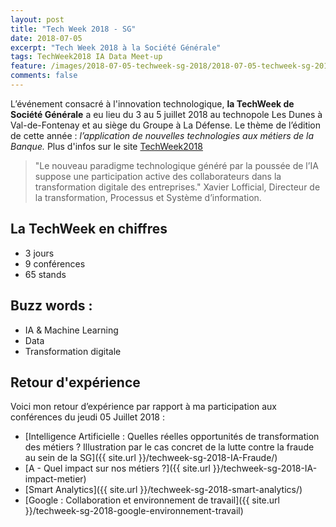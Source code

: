 ```yaml
---
layout: post
title: "Tech Week 2018 - SG"
date: 2018-07-05
excerpt: "Tech Week 2018 à la Société Générale"
tags: TechWeek2018 IA Data Meet-up
feature: /images/2018-07-05-techweek-sg-2018/2018-07-05-techweek-sg-2018-affiche.jpg
comments: false
---
```



L’événement consacré à l'innovation technologique, **la TechWeek de Société Générale** a eu lieu du 3 au 5 juillet 2018 au technopole Les Dunes à Val-de-Fontenay et au siège du Groupe à La Défense. Le thème de l’édition de cette année : _l’application de nouvelles technologies aux métiers de la Banque._ Plus d'infos sur le site [TechWeek2018](https://www.societegenerale.com/fr/innovation-et-digital/nouvelles-technologies/techweek)

> "Le nouveau paradigme technologique généré par la poussée de l’IA suppose une participation active des collaborateurs dans la transformation digitale des entreprises."
Xavier Lofficial, Directeur de la transformation, Processus et Système d’information.


## La TechWeek en chiffres
* 3 jours
* 9 conférences
* 65 stands




## Buzz words :
* IA & Machine Learning
* Data
* Transformation digitale

## Retour d'expérience
Voici mon retour d’expérience par rapport à ma participation aux conférences du jeudi 05 Juillet 2018 :
* [Intelligence Artificielle : Quelles réelles opportunités de transformation des métiers ? Illustration par le cas concret de la lutte contre la fraude au sein de la SG]({{ site.url }}/techweek-sg-2018-IA-Fraude/)
* [A - Quel impact sur nos métiers ?]({{ site.url }}/techweek-sg-2018-IA-impact-metier)
* [Smart Analytics]({{ site.url }}/techweek-sg-2018-smart-analytics/)
* [Google : Collaboration et environnement de travail]({{ site.url }}/techweek-sg-2018-google-environnement-travail)
